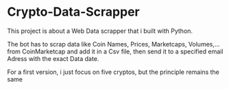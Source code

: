 # Crypto-Data-Scrapper
This project is about a Web Data scrapper that i built with Python. 

The bot has to scrap data like Coin Names, Prices, Marketcaps, Volumes,... from CoinMarketcap and add it in a Csv file, then send it to a specified email Adress with the exact Data date.

For a first version, i just focus on five cryptos, but the principle remains the same
